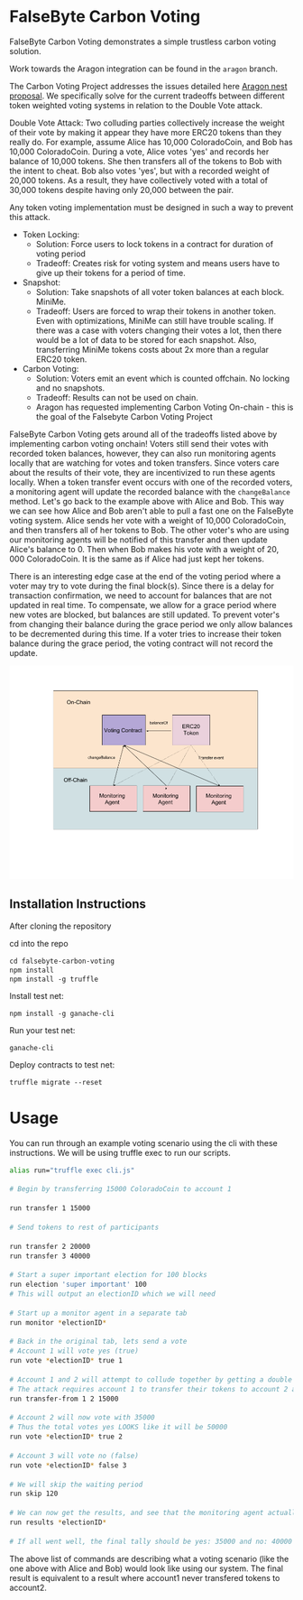 # FalseByte Carbon Voting

FalseByte Carbon Voting demonstrates a simple trustless carbon voting solution.

Work towards the Aragon integration can be found in the `aragon` branch.

The Carbon Voting Project addresses the issues detailed here [Aragon nest proposal](https://github.com/aragon/nest/issues/6). We specifically solve for the current tradeoffs between different token weighted voting systems in relation to the Double Vote attack.

Double Vote Attack: Two colluding parties collectively increase the weight of their vote by making it appear they have more ERC20 tokens than they really do. For example, assume Alice has 10,000 ColoradoCoin, and Bob has 10,000 ColoradoCoin.  During a vote, Alice votes 'yes' and records her balance of 10,000 tokens. She then transfers all of the tokens to Bob with the intent to cheat. Bob also votes 'yes', but with a recorded weight of 20,000 tokens. As a result, they have collectively voted with a total of 30,000 tokens despite having only 20,000 between the pair.

Any token voting implementation must be designed in such a way to prevent this attack.
* Token Locking:
  - Solution: Force users to lock tokens in a contract for duration of voting period
  - Tradeoff: Creates risk for voting system and means users have to give up their tokens for a period of time.
* Snapshot:
  - Solution: Take snapshots of all voter token balances at each block. MiniMe.
  - Tradeoff: Users are forced to wrap their tokens in another token. Even with optimizations, MiniMe can still have trouble scaling. If there was a case with voters changing their votes a lot, then there would be a lot of data to be stored for each snapshot. Also, transferring MiniMe tokens costs about 2x more than a regular ERC20 token. 
* Carbon Voting:
  - Solution: Voters emit an event which is counted offchain. No locking and no snapshots.
  - Tradeoff: Results can not be used on chain.
  - Aragon has requested implementing Carbon Voting On-chain - this is the goal of the Falsebyte Carbon Voting Project

FalseByte Carbon Voting gets around all of the tradeoffs listed above by implementing carbon voting onchain! Voters still send their votes with recorded token balances, however, they can also run monitoring agents locally that are watching for votes and token transfers. Since voters care about the results of their vote, they are incentivized to run these agents locally. When a token transfer event occurs with one of the recorded voters, a monitoring agent will update the recorded balance with the `changeBalance` method. Let's go back to the example above with Alice and Bob. This way we can see how Alice and Bob aren't able to pull a fast one on the FalseByte voting system. Alice sends her vote with a weight of 10,000 ColoradoCoin, and then transfers all of her tokens to Bob. The other voter's who are using our monitoring agents will be notified of this transfer and then update Alice's balance to 0. Then when Bob makes his vote with a weight of 20, 000 ColoradoCoin. It is the same as if Alice had just kept her tokens.

There is an interesting edge case at the end of the voting period where a voter may try to vote during the final block(s). Since there is a delay for transaction confirmation, we need to account for balances that are not updated in real time. To compensate, we allow for a grace period where new votes are blocked, but balances are still updated. To prevent voter's from changing their balance during the grace period we only allow balances to be decremented during this time. If a voter tries to increase their token balance during the grace period, the voting contract will not record the update.

<p align="center">
  <img src="./diagram.png"/>
</p>

## Installation Instructions

After cloning the repository

cd into the repo

```
cd falsebyte-carbon-voting
npm install
npm install -g truffle
```

Install test net:
```
npm install -g ganache-cli
```

Run your test net:
```
ganache-cli
```

Deploy contracts to test net:
```
truffle migrate --reset
```

# Usage

You can run through an example voting scenario using the cli with these instructions. We will be using truffle exec to run our scripts.

```bash
alias run="truffle exec cli.js"

# Begin by transferring 15000 ColoradoCoin to account 1

run transfer 1 15000

# Send tokens to rest of participants

run transfer 2 20000
run transfer 3 40000

# Start a super important election for 100 blocks
run election 'super important' 100
# This will output an electionID which we will need

# Start up a monitor agent in a separate tab
run monitor *electionID*

# Back in the original tab, lets send a vote
# Account 1 will vote yes (true)
run vote *electionID* true 1

# Account 1 and 2 will attempt to collude together by getting a double vote
# The attack requires account 1 to transfer their tokens to account 2 after voting
run transfer-from 1 2 15000

# Account 2 will now vote with 35000
# Thus the total votes yes LOOKS like it will be 50000
run vote *electionID* true 2

# Account 3 will vote no (false)
run vote *electionID* false 3

# We will skip the waiting period
run skip 120

# We can now get the results, and see that the monitoring agent actually updated the recorded balance on the ElectionSystem contract
run results *electionID*

# If all went well, the final tally should be yes: 35000 and no: 40000
```

The above list of commands are describing what a voting scenario (like the one above with Alice and Bob) would look like using our system. The final result is equivalent to a result where account1 never transfered tokens to account2. 
